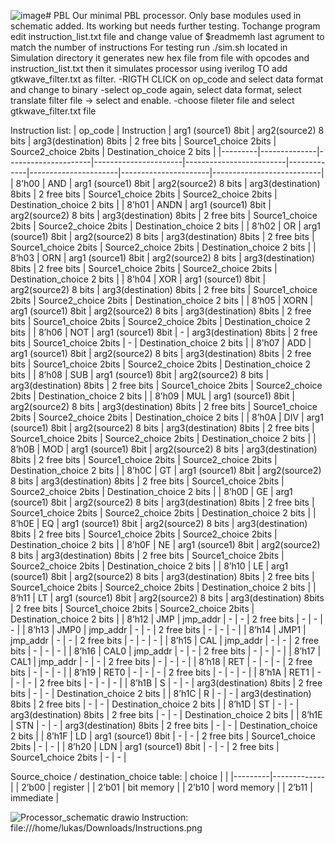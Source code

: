 ![image](https://github.com/tylkostudent/PBL/assets/92595771/53e9f5f9-bac9-410e-a76b-e3913262146a)# PBL 
Our minimal PBL processor. Only base modules used in schematic added. 
Its working but needs further testing.
Tochange program edit instruction_list.txt file and change value of $readmemh last agrument to match the number of instructions
For testing run ./sim.sh located in Simulation directory
it generates new hex file from file with opcodes and instruction_list.txt then it simulates processor using iverilog 
TO add gtkwave_filter.txt as filter. 
-RIGTH CLICK on op_code and select data format and change to binary
-select op_code again, select data format, select translate filter file -> select and enable. 
-choose fileter file and select gtkwave_filter.txt file

Instruction list:
| op_code | Instruction  | arg1 (source1) 8bit | arg2(source2) 8 bits | arg3(destination) 8bits | 2 free bits | Source1_choice 2bits | Source2_choice 2bits | Destination_choice 2 bits |
|---------|--------------|---------------------|----------------------|-------------------------|-------------|----------------------|----------------------|---------------------------|
| 8’h00   | AND          | arg1 (source1) 8bit | arg2(source2) 8 bits | arg3(destination) 8bits | 2 free bits | Source1_choice 2bits | Source2_choice 2bits | Destination_choice 2 bits |
| 8’h01   | ANDN         | arg1 (source1) 8bit | arg2(source2) 8 bits | arg3(destination) 8bits | 2 free bits | Source1_choice 2bits | Source2_choice 2bits | Destination_choice 2 bits |
| 8’h02   | OR           | arg1 (source1) 8bit | arg2(source2) 8 bits | arg3(destination) 8bits | 2 free bits | Source1_choice 2bits | Source2_choice 2bits | Destination_choice 2 bits |
| 8’h03   | ORN          | arg1 (source1) 8bit | arg2(source2) 8 bits | arg3(destination) 8bits | 2 free bits | Source1_choice 2bits | Source2_choice 2bits | Destination_choice 2 bits |
| 8’h04   | XOR          | arg1 (source1) 8bit | arg2(source2) 8 bits | arg3(destination) 8bits | 2 free bits | Source1_choice 2bits | Source2_choice 2bits | Destination_choice 2 bits |
| 8’h05   | XORN         | arg1 (source1) 8bit | arg2(source2) 8 bits | arg3(destination) 8bits | 2 free bits | Source1_choice 2bits | Source2_choice 2bits | Destination_choice 2 bits |
| 8’h06   | NOT          | arg1 (source1) 8bit | -                    | arg3(destination) 8bits | 2 free bits | Source1_choice 2bits | -                    | Destination_choice 2 bits |
| 8’h07   | ADD          | arg1 (source1) 8bit | arg2(source2) 8 bits | arg3(destination) 8bits | 2 free bits | Source1_choice 2bits | Source2_choice 2bits | Destination_choice 2 bits |
| 8’h08   | SUB          | arg1 (source1) 8bit | arg2(source2) 8 bits | arg3(destination) 8bits | 2 free bits | Source1_choice 2bits | Source2_choice 2bits | Destination_choice 2 bits |
| 8’h09   | MUL          | arg1 (source1) 8bit | arg2(source2) 8 bits | arg3(destination) 8bits | 2 free bits | Source1_choice 2bits | Source2_choice 2bits | Destination_choice 2 bits |
| 8’h0A   | DIV          | arg1 (source1) 8bit | arg2(source2) 8 bits | arg3(destination) 8bits | 2 free bits | Source1_choice 2bits | Source2_choice 2bits | Destination_choice 2 bits |
| 8’h0B   | MOD          | arg1 (source1) 8bit | arg2(source2) 8 bits | arg3(destination) 8bits | 2 free bits | Source1_choice 2bits | Source2_choice 2bits | Destination_choice 2 bits |
| 8’h0C   | GT           | arg1 (source1) 8bit | arg2(source2) 8 bits | arg3(destination) 8bits | 2 free bits | Source1_choice 2bits | Source2_choice 2bits | Destination_choice 2 bits |
| 8’h0D   | GE           | arg1 (source1) 8bit | arg2(source2) 8 bits | arg3(destination) 8bits | 2 free bits | Source1_choice 2bits | Source2_choice 2bits | Destination_choice 2 bits |
| 8’h0E   | EQ           | arg1 (source1) 8bit | arg2(source2) 8 bits | arg3(destination) 8bits | 2 free bits | Source1_choice 2bits | Source2_choice 2bits | Destination_choice 2 bits |
| 8’h0F   | NE           | arg1 (source1) 8bit | arg2(source2) 8 bits | arg3(destination) 8bits | 2 free bits | Source1_choice 2bits | Source2_choice 2bits | Destination_choice 2 bits |
| 8’h10   | LE           | arg1 (source1) 8bit | arg2(source2) 8 bits | arg3(destination) 8bits | 2 free bits | Source1_choice 2bits | Source2_choice 2bits | Destination_choice 2 bits |
| 8’h11   | LT           | arg1 (source1) 8bit | arg2(source2) 8 bits | arg3(destination) 8bits | 2 free bits | Source1_choice 2bits | Source2_choice 2bits | Destination_choice 2 bits |
| 8’h12   | JMP          | jmp_addr            | -                    | -                       | 2 free bits | -                    | -                    | -                         |
| 8’h13   | JMP0         | jmp_addr            | -                    | -                       | 2 free bits | -                    | -                    | -                         |
| 8’h14   | JMP1         | jmp_addr            | -                    | -                       | 2 free bits | -                    | -                    | -                         |
| 8’h15   | CAL          | jmp_addr            | -                    | -                       | 2 free bits | -                    | -                    | -                         |
| 8’h16   | CAL0         | jmp_addr            | -                    | -                       | 2 free bits | -                    | -                    | -                         |
| 8’h17   | CAL1         | jmp_addr            | -                    | -                       | 2 free bits | -                    | -                    | -                         |
| 8’h18   | RET          | -                   | -                    | -                       | 2 free bits | -                    | -                    | -                         |
| 8’h19   | RET0         | -                   | -                    | -                       | 2 free bits | -                    | -                    | -                         |
| 8’h1A   | RET1         | -                   | -                    | -                       | 2 free bits | -                    | -                    | -                         |
| 8’h1B   | S            | -                   | -                    | arg3(destination) 8bits | 2 free bits | -                    | -                    | Destination_choice 2 bits |
| 8’h1C   | R            | -                   | -                    | arg3(destination) 8bits | 2 free bits | -                    | -                    | Destination_choice 2 bits |
| 8’h1D   | ST           | -                   | -                    | arg3(destination) 8bits | 2 free bits | -                    | -                    | Destination_choice 2 bits |
| 8’h1E   | STN          | -                   | -                    | arg3(destination) 8bits | 2 free bits | -                    | -                    | Destination_choice 2 bits |
| 8’h1F   | LD           | arg1 (source1) 8bit | -                    | -                       | 2 free bits | Source1_choice 2bits | -                    | -                         |
| 8’h20   | LDN          | arg1 (source1) 8bit | -                    | -                       | 2 free bits | Source1_choice 2bits | -                    | -                         |

Source_choice / destination_choice table:
| choice  |             |
|---------|-------------|
| 2’b00   | register    |
| 2’b01   | bit memory  |
| 2’b10   | word memory |
| 2’b11   | immediate   |

![Processor_schematic drawio](https://github.com/tylkostudent/PBL/assets/92595771/1bd06a28-bdaa-4e59-9b97-0def459166c3)
Instruction:
file:///home/lukas/Downloads/Instructions.png

